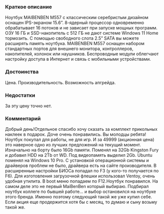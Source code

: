 ### **Краткое описание**
Ноутбук MAIBENBEN M557 с классическим серебристым дизайном оснащен IPS-экраном 15.6”. 8-ядерный процессор одновременно обрабатывает 16 потоков и не зависает при запуске мощных программ. ОЗУ 16 ГБ и SSD-накопитель с 512 ГБ не дают системе Windows 11 Home тормозить. С помощью свободного слота 2.5” SATA вы можете расширять память ноутбука.  MAIBENBEN M557 оснащен набором стандартных портов для внешнего монитора, контроллеров, накопителей, колонок или наушников. Беспроводные модули облегчают настройку доступа в Интернет и связь с мобильными устройствами.

### **Достоинства**
Цена. Производительность. Возможность апгрейда.

### **Недостатки**
За эту цену точно нет.

### **Комментарий**
Добрый день!Отдельное спасибо хочу сказать за комплект прикольных наклеек в подарок. Доче очень понравились. Вы молодцы ребята!Ноутбук покупал для работы, не для игр. И за 49999 (акционная цена) это наверное одно из лучших предложений на текущий момент. Изначально на борту было 16Gb памяти. Поменял на 32Gb Kingston Fury и добавил HDD на 2Tb от WD. Под видеопамять выделил 2Gb. Ubuntu поменял на Windows 10 Pro. С установкой операционной системы и драйверов проблем не было, драйвера есть на сайте производителя. В расширенные настройки БИОСа попадал по F3 (у кого-то получается по F6). Для изготовления загрузочной флешки использовал Ventoy, очень удобная утилита. В boot меню попадаем по F12.Ноутбук понравился. На самом деле это не первый MaiBenBen который выбираю. Подбирал ноутбук коллеге по бывшей работе... и выбор остановился на ноутбуке этого бренда. Именно поэтому следующий такой же уже купил себе. Если акция еще продержится хотя бы с месяц, то думаю и сыну возьму такой же.
